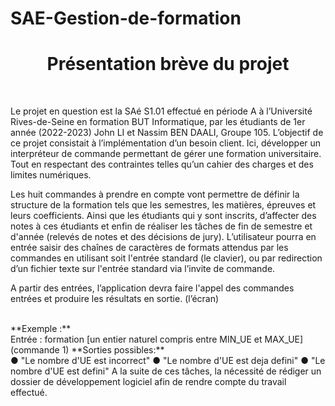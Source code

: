 # SAE-Gestion-de-formation
<h1 align="center">Présentation brève du projet</h1><br>


Le projet en question est la SAé S1.01 effectué en période A à
l’Université Rives-de-Seine en formation BUT Informatique, par les
étudiants de 1er année (2022-2023) John LI et Nassim BEN DAALI,
Groupe 105.
L’objectif de ce projet consistait à l’implémentation d’un besoin client. Ici,
développer un interpréteur de commande permettant de gérer une
formation universitaire. Tout en respectant des contraintes telles qu’un
cahier des charges et des limites numériques.


Les huit commandes à prendre en compte vont permettre de définir la
structure de la formation tels que les semestres, les matières, épreuves
et leurs coefficients. Ainsi que les étudiants qui y sont inscrits, d’affecter
des notes à ces étudiants et enfin de réaliser les tâches de fin de
semestre et d'année (relevés de notes et des décisions de jury).
L’utilisateur pourra en entrée saisir des chaînes de caractères de
formats attendus par les commandes en utilisant soit l'entrée standard
(le clavier), ou par redirection d’un fichier texte sur l'entrée standard via
l’invite de commande.


A partir des entrées, l’application devra faire l'appel des commandes
entrées et produire les résultats en sortie. (l’écran)

<br>
**Exemple :**<br>
Entrée : formation [un entier naturel compris entre MIN_UE et MAX_UE] (commande 1)
**Sorties possibles:**<br>
● "Le nombre d'UE est incorrect"
● "Le nombre d'UE est deja defini"
● "Le nombre d'UE est defini"
A la suite de ces tâches, la nécessité de rédiger un dossier de
développement logiciel afin de rendre compte du travail effectué.
